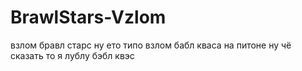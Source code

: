 # BrawlStars-Vzlom
взлом бравл старс
ну ето типо взлом бабл кваса на питоне
ну чё сказать то 
я лублу бэбл квэс 
